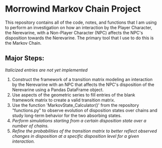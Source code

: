 # Morrowind Markov Chain Project
This repository contains all of the code, notes, and functions that I am using to perform an investigation on how an interaction by the Player Character, the Nerevarine, with a Non-Player Character (NPC) affects the NPC's disposition towards the Nerevarine. The primary tool that I use to do this is the Markov Chain.

## Major Steps:
*Italicized entries are not yet implemented*
1. Construct the framework of a transition matrix modeling an interaction by the Nerevarine with an NPC that affects the NPC's disposition of the Nerevarine using a Pandas DataFrame object.
2. Use aspects of the geometric series to fill entries of the blank framework matrix to create a valid transition matrix.
3. Use the function 'MarkovState_Calculator()' from the repository "functions.py" to observe evolution of disposition states over chains and study long-term behavior for the two absorbing states.
4. *Perform simulations starting from a certain disposition state over a number of chains.*
5. *Refine the probabilities of the transition matrix to better reflect observed changes in disposition at a specific disposition level for a given interaction.*

